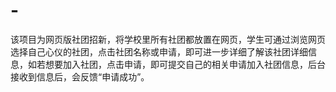 # -
该项目为网页版社团招新，将学校里所有社团都放置在网页，学生可通过浏览网页选择自己心仪的社团，点击社团名称或申请，即可进一步详细了解该社团详细信息，如若想要加入社团，点击申请，即可提交自己的相关申请加入社团信息，后台接收到信息后，会反馈“申请成功”。
